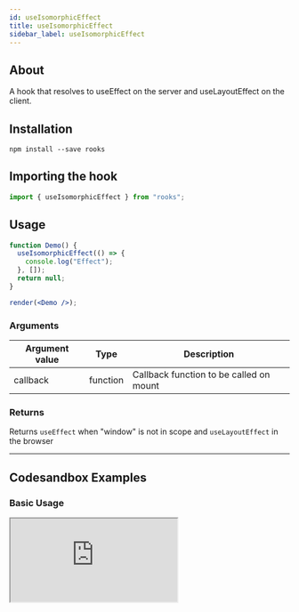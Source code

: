 ```yaml
---
id: useIsomorphicEffect
title: useIsomorphicEffect
sidebar_label: useIsomorphicEffect
---
```


## About

A hook that resolves to useEffect on the server and useLayoutEffect on the client.

[//]: # "Main"

## Installation

    npm install --save rooks

## Importing the hook

```javascript
import { useIsomorphicEffect } from "rooks";
```

## Usage

```jsx
function Demo() {
  useIsomorphicEffect(() => {
    console.log("Effect");
  }, []);
  return null;
}

render(<Demo />);
```

### Arguments

| Argument value | Type     | Description                                            |
|----------------|----------|--------------------------------------------------------|
| callback       | function | Callback function to be called on mount |

### Returns

Returns `useEffect` when "window" is not in scope and `useLayoutEffect` in the browser

---

## Codesandbox Examples

### Basic Usage

<iframe src="https://codesandbox.io/embed/useisomorphiceffect-kn02d?fontsize=14&hidenavigation=1&theme=dark"
  style={{
    width: "100%",
    height: 500,
    border: 0,
    borderRadius: 4,
    overflow: "hidden"
  }} 
  title="useIsomorphicEffect"
  allow="accelerometer; ambient-light-sensor; camera; encrypted-media; geolocation; gyroscope; hid; microphone; midi; payment; usb; vr; xr-spatial-tracking"
  sandbox="allow-forms allow-modals allow-popups allow-presentation allow-same-origin allow-scripts"
/>

## Join Bhargav's discord server

You can click on the floating discord icon at the bottom right of the screen and talk to us in our server.
